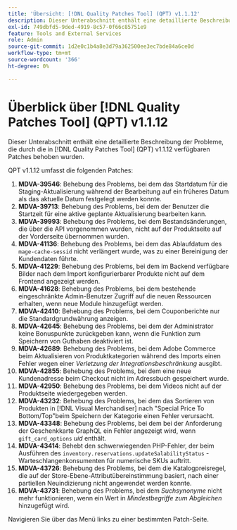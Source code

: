 ```yaml
---
title: 'Übersicht: [!DNL Quality Patches Tool] (QPT) v1.1.12'
description: Dieser Unterabschnitt enthält eine detaillierte Beschreibung der Probleme, die durch die in [!DNL Quality Patches Tool]  (QPT) v1.1.12 verfügbaren Patches behoben wurden.
exl-id: 749dbfd5-9ded-4919-8c57-0f66c85751e9
feature: Tools and External Services
role: Admin
source-git-commit: 1d2e0c1b4a8e3d79a362500ee3ec7bde84a6ce0d
workflow-type: tm+mt
source-wordcount: '366'
ht-degree: 0%

---
```


# Überblick über [!DNL Quality Patches Tool] (QPT) v1.1.12

Dieser Unterabschnitt enthält eine detaillierte Beschreibung der Probleme, die durch die in [!DNL Quality Patches Tool] (QPT) v1.1.12 verfügbaren Patches behoben wurden.

QPT v1.1.12 umfasst die folgenden Patches:

1. **MDVA-39546**: Behebung des Problems, bei dem das Startdatum für die Staging-Aktualisierung während der Bearbeitung auf ein früheres Datum als das aktuelle Datum festgelegt werden konnte.
1. **MDVA-39713**: Behebung des Problems, bei dem der Benutzer die Startzeit für eine aktive geplante Aktualisierung bearbeiten kann.
1. **MDVA-39993**: Behebung des Problems, bei dem Bestandsänderungen, die über die API vorgenommen wurden, nicht auf der Produktseite auf der Vorderseite übernommen wurden.
1. **MDVA-41136**: Behebung des Problems, bei dem das Ablaufdatum des `mage-cache-sessid` nicht verlängert wurde, was zu einer Bereinigung der Kundendaten führte.
1. **MDVA-41229**: Behebung des Problems, bei dem im Backend verfügbare Bilder nach dem Import konfigurierbarer Produkte nicht auf dem Frontend angezeigt werden.
1. **MDVA-41628**: Behebung des Problems, bei dem bestehende eingeschränkte Admin-Benutzer Zugriff auf die neuen Ressourcen erhalten, wenn neue Module hinzugefügt werden.
1. **MDVA-42410**: Behebung des Problems, bei dem Couponberichte nur die Standardgrundwährung anzeigen.
1. **MDVA-42645**: Behebung des Problems, bei dem der Administrator keine Bonuspunkte zurückgeben kann, wenn die Funktion zum Speichern von Guthaben deaktiviert ist.
1. **MDVA-42689**: Behebung des Problems, bei dem Adobe Commerce beim Aktualisieren von Produktkategorien während des Imports einen Fehler wegen einer *Verletzung der Integrationsbeschränkung* ausgibt.
1. **MDVA-42855**: Behebung des Problems, bei dem eine neue Kundenadresse beim Checkout nicht im Adressbuch gespeichert wurde.
1. **MDVA-42950**: Behebung des Problems, bei dem Videos nicht auf der Produktseite wiedergegeben werden.
1. **MDVA-43232**: Behebung des Problems, bei dem das Sortieren von Produkten in [!DNL Visual Merchandiser] nach &quot;Special Price To Bottom/Top&quot;beim Speichern der Kategorie einen Fehler verursacht.
1. **MDVA-43348**: Behebung des Problems, bei dem bei der Anforderung der Geschenkkarte GraphQL ein Fehler angezeigt wird, wenn `gift_card_options` *uid* enthält.
1. **MDVA-43414**: Behebt den schwerwiegenden PHP-Fehler, der beim Ausführen des `inventory.reservations.updateSalabilityStatus` -Warteschlangenkonsumenten für numerische SKUs auftritt.
1. **MDVA-43726**: Behebung des Problems, bei dem die Katalogpreisregel, die auf der Store-Ebene-Attributübereinstimmung basiert, nach einer partiellen Neuindizierung nicht angewendet werden konnte.
1. **MDVA-43731**: Behebung des Problems, bei dem *Suchsynonyme* nicht mehr funktionieren, wenn ein Wert in *Mindestbegriffe zum Abgleichen* hinzugefügt wird.

Navigieren Sie über das Menü links zu einer bestimmten Patch-Seite.
